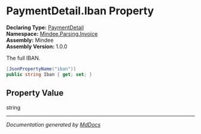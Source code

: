 ﻿<!--  
  <auto-generated>   
    The contents of this file were generated by a tool.  
    Changes to this file may be list if the file is regenerated  
  </auto-generated>   
-->

# PaymentDetail.Iban Property

**Declaring Type:** [PaymentDetail](../index.md)  
**Namespace:** [Mindee.Parsing.Invoice](../../index.md)  
**Assembly:** Mindee  
**Assembly Version:** 1.0.0

The full IBAN.

```csharp
[JsonPropertyName("iban")]
public string Iban { get; set; }
```

## Property Value

string

___

*Documentation generated by [MdDocs](https://github.com/ap0llo/mddocs)*
